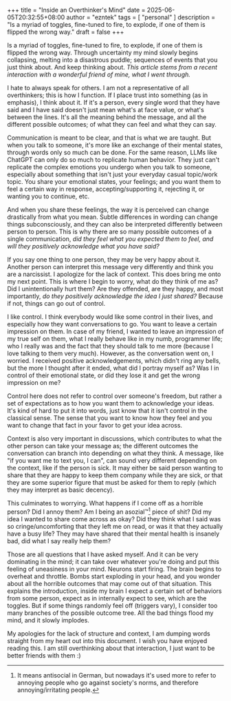 +++
title = "Inside an Overthinker's Mind"
date = 2025-06-05T20:32:55+08:00
author = "ezntek"
tags = [ "personal" ]
description = "Is a myriad of toggles, fine-tuned to fire, to explode, if one of them is flipped the wrong way."
draft = false
+++

Is a myriad of toggles, fine-tuned to fire, to explode, if one of them is flipped the wrong way. Through uncertainty my mind slowly begins collapsing, melting into a disastrous puddle; sequences of events that you just think about. And keep thinking about. *This article stems from a recent interaction with a wonderful friend of mine, what I went through.*

I hate to always speak for others. I am not a representative of all overthinkers; this is how I function. If I place trust into something (as in emphasis), I think about it. If it's a person, every single word that they have said and I have said doesn't just mean what's at face value, or what's between the lines. It's all the meaning behind the message, and all the different possible outcomes; of what they can feel and what they can say.

Communication is meant to be clear, and that is what we are taught. But when you talk to someone, it's more like an exchange of their mental states, through words only so much can be done. For the same reason, LLMs like ChatGPT can only do so much to replicate human behavior. They just can't replicate the complex emotions you undergo when you talk to someone, especially about something that isn't just your everyday casual topic/work topic. You share your emotional states, your feelings; and you want them to feel a certain way in response, accepting/supporting it, rejecting it, or wanting you to continue, etc.

And when you share these feelings, the way it is perceived can change drastically from what you mean. Subtle differences in wording can change things subconsciously, and they can also be interpreted differently between person to person. This is why there are so many possible outcomes of a single communication, *did they feel what you expected them to feel, and will they positively acknowledge what you have said?*

If you say one thing to one person, they may be very happy about it. Another person can interpret this message very differently and think you are a narcissist. I apologize for the lack of context. This does bring me onto my next point. This is where I begin to worry, what do they think of me as? Did I unintentionally hurt them? Are they offended, are they happy, and most importantly, *do they positively acknowledge the idea I just shared?* Because if not, things can go out of control.

I like control. I think everybody would like some control in their lives, and especially how they want conversations to go. You want to leave a certain impression on them. In case of my friend, I wanted to leave an impression of my true self on them, what I really behave like in my numb, programmer life; who I really was and the fact that they should talk to me more (because I love talking to them very much). However, as the conversation went on, I worried. I received positive acknowledgements, which didn't ring any bells, but the more I thought after it ended, what did I portray myself as? Was I in control of their emotional state, or did they lose it and get the wrong impression on me?

Control here does not refer to control over someone's freedom, but rather a set of expectations as to how you want them to acknowledge your ideas. It's kind of hard to put it into words, just know that it isn't control in the classical sense. The sense that you want to know how they feel and you want to change that fact in your favor to get your idea across. 

Context is also very important in discussions, which contributes to what the other person can take your message as; the different outcomes the conversation can branch into depending on what they think. A message, like "if you want me to text you, I can", can sound very different depending on the context, like if the person is sick. It may either be said person wanting to share that they are happy to keep them company while they are sick, or that they are some superior figure that must be asked for them to reply (which they may interpret as basic decency).

This culminates to worrying. What happens if I come off as a horrible person? Did I annoy them? Am I being an asozial™[^1] piece of shit? Did my idea I wanted to share come across as okay? Did they think what I said was so cringe/uncomforting that they left me on read, or was it that they actually have a busy life? They may have shared that their mental health is insanely bad, did what I say really help them?

Those are all questions that I have asked myself. And it can be very dominating in the mind; it can take over whatever you're doing and put this feeling of uneasiness in your mind. Neurons start firing. The brain begins to overheat and throttle. Bombs start exploding in your head, and you wonder about all the horrible outcomes that may come out of that situation. This explains the introduction, inside my brain I expect a certain set of behaviors from some person, expect as in internally expect to see, which are the toggles. But if some things randomly feel off (triggers vary), I consider too many branches of the possible outcome tree. All the bad things flood my mind, and it slowly implodes.

My apologies for the lack of structure and context, I am dumping words straight from my heart out into this document. I wish you have enjoyed reading this. I am still overthinking about that interaction, I just want to be better friends with them :)

[^1]: It means antisocial in German, but nowadays it's used more to refer to annoying people who go against society's norms, and therefore annoying/irritating people.

<script src="https://utteranc.es/client.js"
        repo="ezntek/ezntek.github.io"
        issue-term="title"
        label="comments"
        theme="github-dark"
        crossorigin="anonymous"
        async>
</script>
